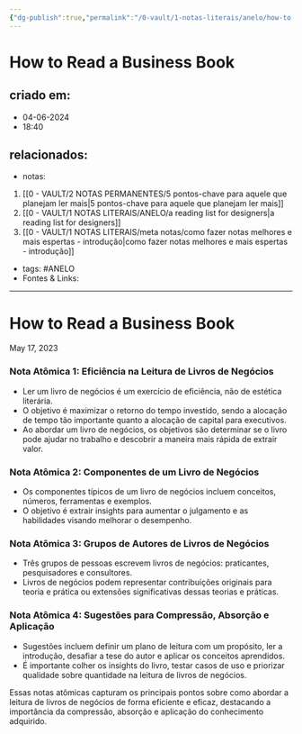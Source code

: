 ```yaml
---
{"dg-publish":true,"permalink":"/0-vault/1-notas-literais/anelo/how-to-read-a-business-book/","tags":["ANELO"],"dgHomeLink":true,"dgShowLocalGraph":true,"dgShowFileTree":true,"dgEnableSearch":true,"noteIcon":""}
---
```


# How to Read a Business Book

## criado em: 
- 04-06-2024
- 18:40
## relacionados:
- notas:
1. [[0 - VAULT/2 NOTAS PERMANENTES/5 pontos-chave para aquele que planejam ler mais\|5 pontos-chave para aquele que planejam ler mais]]
2. [[0 - VAULT/1 NOTAS LITERAIS/ANELO/a reading list for designers\|a reading list for designers]]
3. [[0 - VAULT/1 NOTAS LITERAIS/meta notas/como fazer notas melhores e mais espertas - introdução\|como fazer notas melhores e mais espertas - introdução]]
- tags: #ANELO 
- Fontes & Links: 
---


# How to Read a Business Book

May 17, 2023
### Nota Atômica 1: Eficiência na Leitura de Livros de Negócios
- Ler um livro de negócios é um exercício de eficiência, não de estética literária.
- O objetivo é maximizar o retorno do tempo investido, sendo a alocação de tempo tão importante quanto a alocação de capital para executivos.
- Ao abordar um livro de negócios, os objetivos são determinar se o livro pode ajudar no trabalho e descobrir a maneira mais rápida de extrair valor.

### Nota Atômica 2: Componentes de um Livro de Negócios
- Os componentes típicos de um livro de negócios incluem conceitos, números, ferramentas e exemplos.
- O objetivo é extrair insights para aumentar o julgamento e as habilidades visando melhorar o desempenho.

### Nota Atômica 3: Grupos de Autores de Livros de Negócios
- Três grupos de pessoas escrevem livros de negócios: praticantes, pesquisadores e consultores.
- Livros de negócios podem representar contribuições originais para teoria e prática ou extensões significativas dessas teorias e práticas.

### Nota Atômica 4: Sugestões para Compressão, Absorção e Aplicação
- Sugestões incluem definir um plano de leitura com um propósito, ler a introdução, desafiar a tese do autor e aplicar os conceitos aprendidos.
- É importante colher os insights do livro, testar casos de uso e priorizar qualidade sobre quantidade na leitura de livros de negócios.

Essas notas atômicas capturam os principais pontos sobre como abordar a leitura de livros de negócios de forma eficiente e eficaz, destacando a importância da compressão, absorção e aplicação do conhecimento adquirido.